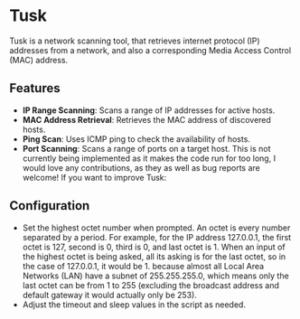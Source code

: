 # Tusk
Tusk is a network scanning tool, that retrieves internet protocol (IP) addresses from a network, and also a corresponding Media Access Control (MAC) address. 

## Features

- **IP Range Scanning**: Scans a range of IP addresses for active hosts.
- **MAC Address Retrieval**: Retrieves the MAC address of discovered hosts.
- **Ping Scan**: Uses ICMP ping to check the availability of hosts.
- **Port Scanning**: Scans a range of ports on a target host. This is not currently being implemented as it makes the code run for too long, I would love any contributions, as they as well as bug reports are welcome! If you want to improve Tusk:

## Configuration

- Set the highest octet number when prompted. An octet is every number separated by a period. For example, for the IP address 127.0.0.1, the first octet is 127, second is 0, third is 0, and last octet is 1. When an input of the highest octet is being asked, all its asking is for the last octet, so in the case of 127.0.0.1, it would be 1. because almost all Local Area Networks (LAN) have a subnet of 255.255.255.0, which means only the last octet can be from 1 to 255 (excluding the broadcast address and default gateway it would actually only be 253).
- Adjust the timeout and sleep values in the script as needed.
